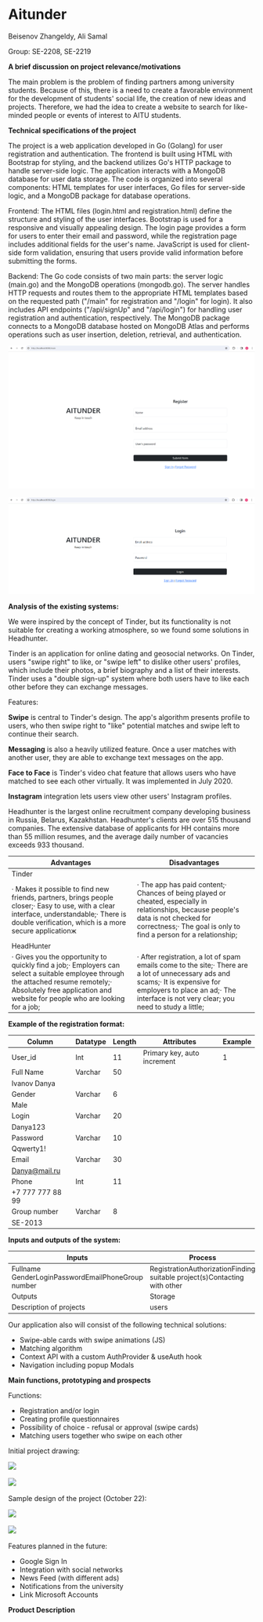 # Aitunder

Beisenov Zhangeldy, Ali Samal

Group: SE-2208, SE-2219

**A brief discussion on project relevance/motivations**

The main problem is the problem of finding partners among university students. Because of this, there is a need to create a favorable environment for the development of students' social life, the creation of new ideas and projects. Therefore, we had the idea to create a website to search for like-minded people or events of interest to AITU students.

**Technical specifications of the project**

The project is a web application developed in Go (Golang) for user registration and authentication. The frontend is built using HTML with Bootstrap for styling, and the backend utilizes Go's HTTP package to handle server-side logic. The application interacts with a MongoDB database for user data storage. The code is organized into several components: HTML templates for user interfaces, Go files for server-side logic, and a MongoDB package for database operations.

Frontend:
The HTML files (login.html and registration.html) define the structure and styling of the user interfaces. Bootstrap is used for a responsive and visually appealing design. The login page provides a form for users to enter their email and password, while the registration page includes additional fields for the user's name. JavaScript is used for client-side form validation, ensuring that users provide valid information before submitting the forms.

Backend:
The Go code consists of two main parts: the server logic (main.go) and the MongoDB operations (mongodb.go). The server handles HTTP requests and routes them to the appropriate HTML templates based on the requested path ("/main" for registration and "/login" for login). It also includes API endpoints ("/api/signUp" and "/api/login") for handling user registration and authentication, respectively. The MongoDB package connects to a MongoDB database hosted on MongoDB Atlas and performs operations such as user insertion, deletion, retrieval, and authentication.


![main page](image.png)

![login](image-1.png)

**Analysis of the existing systems:**

We were inspired by the concept of Tinder, but its functionality is not suitable for creating a working atmosphere, so we found some solutions in Headhunter.

Tinder is an application for online dating and geosocial networks. On Tinder, users "swipe right" to like, or "swipe left" to dislike other users' profiles, which include their photos, a brief biography and a list of their interests. Tinder uses a "double sign-up" system where both users have to like each other before they can exchange messages.

Features:

**Swipe** is central to Tinder's design. The app's algorithm presents profile to users, who then swipe right to "like" potential matches and swipe left to continue their search.

**Messaging** is also a heavily utilized feature. Once a user matches with another user, they are able to exchange text messages on the app.

**Face to Face** is Tinder's video chat feature that allows users who have matched to see each other virtually. It was implemented in July 2020.

**Instagram** integration lets users view other users' Instagram profiles.

Headhunter is the largest online recruitment company developing business in Russia, Belarus, Kazakhstan. Headhunter's clients are over 515 thousand companies. The extensive database of applicants for HH contains more than 55 million resumes, and the average daily number of vacancies exceeds 933 thousand.


| **Advantages** | **Disadvantages** |
| --- | --- |
| Tinder |
| · Makes it possible to find new friends, partners, brings people closer;· Easy to use, with a clear interface, understandable;· There is double verification, which is a more secure applicationж | · The app has paid content;· Chances of being played or cheated, especially in relationships, because people's data is not checked for correctness;· The goal is only to find a person for a relationship; |
| HeadHunter |
| · Gives you the opportunity to quickly find a job;· Employers can select a suitable employee through the attached resume remotely;· Absolutely free application and website for people who are looking for a job; | · After registration, a lot of spam emails come to the site;· There are a lot of unnecessary ads and scams;· It is expensive for employers to place an ad;· The interface is not very clear; you need to study a little; |


**Example of the registration format:**

| Column | Datatype | Length | Attributes | Example |
| --- | --- | --- | --- | --- |
| User\_id | Int | 11 | Primary key, auto increment | 1 |
| Full Name | Varchar | 50 |
 | Ivanov Danya |
| Gender | Varchar | 6 |
 | Male |
| Login | Varchar | 20 |
 | Danya123 |
| Password | Varchar | 10 |
 | Qqwerty1! |
| Email | Varchar | 30 |
 | Danya@mail.ru |
| Phone | Int | 11 |
 | +7 777 777 88 99 |
| Group number | Varchar | 8 |
 | SE-2013 |

**Inputs and outputs of the system:**

| Inputs | Process |
| --- | --- |
| Fullname GenderLoginPasswordEmailPhoneGroup number | RegistrationAuthorizationFinding suitable project(s)Contacting with other |
| Outputs | Storage |
| Description of projects | users |

Our application also will consist of the following technical solutions:

- Swipe-able cards with swipe animations (JS)
- Matching algorithm
- Context API with a custom AuthProvider & useAuth hook
- Navigation including popup Modals

**Main functions, prototyping and prospects**

Functions:

- Registration and/or login
- Creating profile questionnaires
- Possibility of choice - refusal or approval (swipe cards)
- Matching users together who swipe on each other

Initial project drawing:

![](RackMultipart20240107-1-ktwpnh_html_5d480d72cfc98c68.jpg)

![](RackMultipart20240107-1-ktwpnh_html_484e2107e5690d30.jpg)

Sample design of the project (October 22):

![](RackMultipart20240107-1-ktwpnh_html_a38b260cb6b940fa.png)

![](RackMultipart20240107-1-ktwpnh_html_5c018b724618190b.png)

Features planned in the future:

- Google Sign In
- Integration with social networks
- News Feed (with different ads)
- Notifications from the university
- Link Microsoft Accounts

**Product Description**

